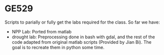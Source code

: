 # GE529

Scripts to parially or fully get the labs required for the class. So far we 
have:

- NPP Lab: Ported from matlab
- drought lab: Preprocessing done in bash with gdal, and the rest of the code 
  adapted from original matlab scripts (Provided by Jian Bi). The goal is to recreate them in python
  some time. 
